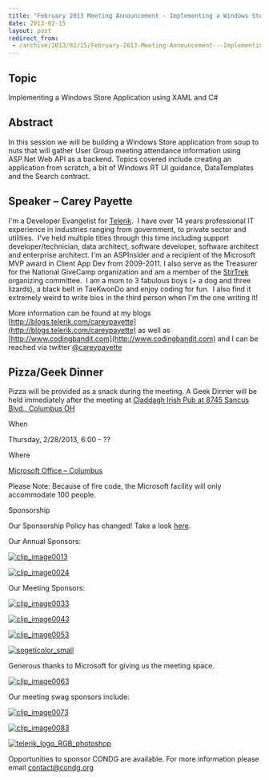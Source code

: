 ```yaml
---
title: "February 2013 Meeting Announcement - Implementing a Windows Store Application using XAML and C#"
date: 2013-02-15
layout: post
redirect_from:
 - /archive/2013/02/15/February-2013-Meeting-Announcement---Implementing-a-Windows-Store-Application.aspx
---
```


## Topic

Implementing a Windows Store Application using XAML and C#

## Abstract

In this session we will be building a Windows Store application from soup to nuts that will gather User Group meeting attendance information using ASP.Net Web API as a backend. Topics covered include creating an application from scratch, a bit of Windows RT UI guidance, DataTemplates and the Search contract.

## Speaker – Carey Payette

I'm a Developer Evangelist for [Telerik](http://www.telerik.com/).  I have over 14 years professional IT experience in industries ranging from government, to private sector and utilities.  I've held multiple titles through this time including support developer/technician, data architect, software developer, software architect and enterprise architect. I'm an ASPInsider and a recipient of the Microsoft MVP award in Client App Dev from 2009-2011. I also serve as the Treasurer for the National GiveCamp organization and am a member of the [StirTrek](http://stirtrek.com/) organizing committee.  I am a mom to 3 fabulous boys (+ a dog and three lizards), a black belt in TaeKwonDo and enjoy coding for fun.  I also find it extremely weird to write bios in the third person when I'm the one writing it!

More information can be found at my blogs [http://blogs.telerik.com/careypayette](http://blogs.telerik.com/careypayette) as well as [http://www.codingbandit.com](http://www.codingbandit.com) and I can be reached via twitter [@careypayette](http://twitter.com/careypayette)

## Pizza/Geek Dinner

Pizza will be provided as a snack during the meeting. A Geek Dinner will be held immediately after the meeting at [Claddagh Irish Pub at 8745 Sancus Blvd., Columbus OH](http://www.bing.com/local/details.aspx?lid=YN671x11725012&amp;qt=yp&amp;what=claddagh&amp;where=Columbus,+Ohio&amp;s_cid=ansPhBkYp02&amp;mkt=en-us&amp;q=claddagh&amp;FORM=LARE)

When

Thursday, 2/28/2013, 6:00 - ??

Where

[Microsoft Office – Columbus](http://maps.google.com/maps?f=q&amp;hl=en&amp;q=8800+Lyra+Dr.+Columbus,+OH+43240&amp;om=1)

Please Note: Because of fire code, the Microsoft facility will only accommodate 100 people.

Sponsorship

Our Sponsorship Policy has changed! Take a look [here](http://www.condg.org/documents/Sponsorship%20Policy.pdf).

Our Annual Sponsors:

[![clip_image0013](http://condg.org/images/condg_org/Windows-Live-Writer/January-2013-Meeting-Announcement--_DBCD/clip_image0013_836cae65-6416-43f8-9634-cdf52c5f00a8.jpg "clip_image0013")](http://www.improvingenterprises.com)

[![clip_image0024](http://condg.org/images/condg_org/Windows-Live-Writer/January-2013-Meeting-Announcement--_DBCD/clip_image0024_87ed09a0-1a99-4946-a769-268269f15be2.png "clip_image0024")](http://www.cardinalsolutions.com)

Our Meeting Sponsors:

[![clip_image0033](http://condg.org/images/condg_org/Windows-Live-Writer/January-2013-Meeting-Announcement--_DBCD/clip_image0033_345d4739-b377-4eef-b0cc-de2ce488a588.png "clip_image0033")](http://hmbnet.com)

[![clip_image0043](http://condg.org/images/condg_org/Windows-Live-Writer/January-2013-Meeting-Announcement--_DBCD/clip_image0043_1957482a-841d-4ea5-a04d-97057017247b.jpg "clip_image0043")](http://iccohio.com)

[![clip_image0053](http://condg.org/images/condg_org/Windows-Live-Writer/January-2013-Meeting-Announcement--_DBCD/clip_image0053_2dcab694-3305-4217-bd01-3197dce29f31.png "clip_image0053")](http://www.appdynamics.com)

[![sogeticolor_small](http://condg.org/images/condg_org/Windows-Live-Writer/January-2013-Meeting-Announcement--_DBCD/sogeticolor_small_thumb.gif "sogeticolor_small")](http://us.sogeti.com)

Generous thanks to Microsoft for giving us the meeting space.

[![clip_image0063](http://condg.org/images/condg_org/Windows-Live-Writer/January-2013-Meeting-Announcement--_DBCD/clip_image0063_017112b5-ebbc-4d6b-9105-9a99563d1af4.png "clip_image0063")](http://www.microsoft.com)

Our meeting swag sponsors include:

[![clip_image0073](http://condg.org/images/condg_org/Windows-Live-Writer/January-2013-Meeting-Announcement--_DBCD/clip_image0073_813519ba-ec40-4014-b290-0f59941c9ad2.gif "clip_image0073")](http://www.jetbrains.com/)

[![clip_image0083](http://condg.org/images/condg_org/Windows-Live-Writer/January-2013-Meeting-Announcement--_DBCD/clip_image0083_5c7c9dad-55ae-4900-8acf-50958e89728c.png "clip_image0083")](http://tekpub.com)

[![telerik_logo_RGB_photoshop](http://condg.org/images/condg_org/Windows-Live-Writer/January-2013-Meeting-Announcement--_DBCD/telerik_logo_RGB_photoshop_thumb.jpg "telerik_logo_RGB_photoshop")](http://www.telerik.com)

Opportunities to sponsor CONDG are available. For more information please email [contact@condg.org](mailto:contact@condg.org)
